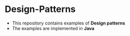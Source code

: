 # Design-Patterns

- This repository contains examples of **Design patterns**
- The examples are implemented in **Java**
